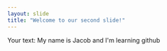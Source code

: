```yaml
---
layout: slide
title: "Welcome to our second slide!"
---
```

Your text: My name is Jacob and I'm learning github
